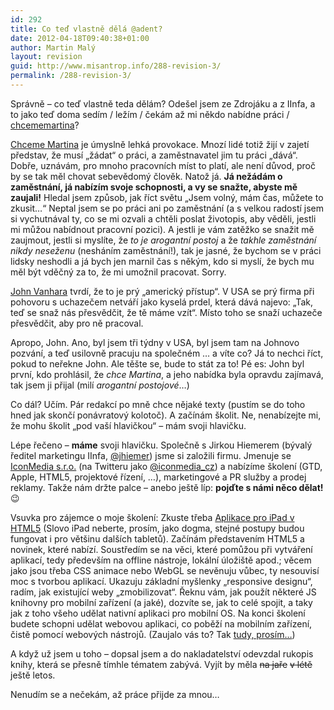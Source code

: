 ```yaml
---
id: 292
title: Co teď vlastně dělá @adent?
date: 2012-04-18T09:40:38+01:00
author: Martin Malý
layout: revision
guid: http://www.misantrop.info/288-revision-3/
permalink: /288-revision-3/
---
```

Správně &#8211; co teď vlastně teda dělám? Odešel jsem ze Zdrojáku a z IInfa, a to jako teď doma sedím / ležím / čekám až mi někdo nabídne práci / [chcememartina](http://chcememartina.cz/)?

<!--more-->

[Chceme Martina](http://chcememartina.cz/) je úmyslně lehká provokace. Mnozí lidé totiž žijí v zajetí představ, že musí &#8222;žádat&#8220; o práci, a zaměstnavatel jim tu práci &#8222;dává&#8220;. Dobře, uznávám, pro mnoho pracovních míst to platí, ale není důvod, proč by se tak měl chovat sebevědomý člověk. Natož já. **Já nežádám o zaměstnání, já nabízím svoje schopnosti, a vy se snažte, abyste mě zaujali!** Hledal jsem způsob, jak říct světu &#8222;Jsem volný, mám čas, můžete to zkusit&#8230;&#8220; Neptal jsem se po práci ani po zaměstnání (a s velkou radostí jsem si vychutnával ty, co se mi ozvali a chtěli poslat životopis, aby věděli, jestli mi můžou nabídnout pracovní pozici). A jestli je vám zatěžko se snažit mě zaujmout, jestli si myslíte, že _to je arogantní postoj_ a že _takhle zaměstnání nikdy neseženu_ (nesháním zaměstnání!), tak je jasné, že bychom se v práci lidsky neshodli a já bych jen marnil čas s někým, kdo si myslí, že bych mu měl být vděčný za to, že mi umožnil pracovat. Sorry.

[John Vanhara](http://www.podnikanivusa.com) tvrdí, že to je prý &#8222;americký přístup&#8220;. V USA se prý firma při pohovoru s uchazečem netváří jako kyselá prdel, která dává najevo: &#8222;Tak, teď se snaž nás přesvědčit, že tě máme vzít&#8220;. Místo toho se snaží uchazeče přesvědčit, aby pro ně pracoval.

Apropo, John. Ano, byl jsem tři týdny v USA, byl jsem tam na Johnovo pozvání, a teď usilovně pracuju na společném &#8230; a víte co? Já to nechci říct, pokud to neřekne John. Ale těšte se, bude to stát za to! Pé es: John byl první, kdo prohlásil, že _chce Martina_, a jeho nabídka byla opravdu zajímavá, tak jsem ji přijal (milí _arogantní postojové_&#8230;)

Co dál? Učím. Pár redakcí po mně chce nějaké texty (pustím se do toho hned jak skončí ponávratový kolotoč). A začínám školit. Ne, nenabízejte mi, že mohu školit &#8222;pod vaší hlavičkou&#8220; &#8211; mám svoji hlavičku.

Lépe řečeno &#8211; **máme** svoji hlavičku. Společně s Jirkou Hiemerem (bývalý ředitel marketingu IInfa, [@jhiemer](http://twitter.com/jhiemer)) jsme si založili firmu. Jmenuje se [IconMedia s.r.o.](http://www.iconmedia.cz/) (na Twitteru jako [@iconmedia_cz](http://twitter.com/iconmedia_cz)) a nabízíme školení (GTD, Apple, HTML5, projektové řízení, &#8230;), marketingové a PR služby a prodej reklamy. Takže nám držte palce &#8211; anebo ještě líp: **pojďte s námi něco dělat!** 😉

Vsuvka pro zájemce o moje školení: Zkuste třeba [Aplikace pro iPad v HTML5](http://www.iconmedia.cz/skoleni/aplikace-pro-ipad-v-html5/) (Slovo iPad neberte, prosím, jako dogma, stejné postupy budou fungovat i pro většinu dalších tabletů). Začínám představením HTML5 a novinek, které nabízí. Soustředím se na věci, které pomůžou při vytváření aplikací, tedy především na offline nástroje, lokální úložiště apod.; věcem jako jsou třeba CSS animace nebo WebGL se nevěnuju vůbec, ty nesouvisí moc s tvorbou aplikací. Ukazuju základní myšlenky &#8222;responsive designu&#8220;, radím, jak existující weby &#8222;zmobilizovat&#8220;. Řeknu vám, jak použít některé JS knihovny pro mobilní zařízení (a jaké), dozvíte se, jak to celé spojit, a taky jak z toho všeho udělat nativní aplikaci pro mobilní OS. Na konci školení budete schopni udělat webovou aplikaci, co poběží na mobilním zařízení, čistě pomocí webových nástrojů. (Zaujalo vás to? Tak [tudy, prosím&#8230;](http://www.iconmedia.cz/skoleni/aplikace-pro-ipad-v-html5/))

A když už jsem u toho &#8211; dopsal jsem a do nakladatelství odevzdal rukopis knihy, která se přesně tímhle tématem zabývá. Vyjít by měla <del>na jaře</del> <del>v létě</del> ještě letos.

Nenudím se a nečekám, až práce přijde za mnou&#8230;